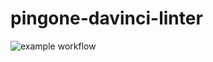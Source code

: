 # pingone-davinci-linter

![example workflow](https://github.com/pingone-davinci/pingone-davinci-linter/actions/workflows/testsx.yml/badge.svg)
